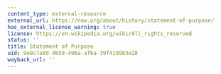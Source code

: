 ```yaml
---
content_type: external-resource
external_url: https://now.org/about/history/statement-of-purpose/
has_external_license_warning: true
license: https://en.wikipedia.org/wiki/All_rights_reserved
status: ''
title: Statement of Purpose
uid: 9e8c7a8d-9b59-496a-afba-39f419983e28
wayback_url: ''
---
```

